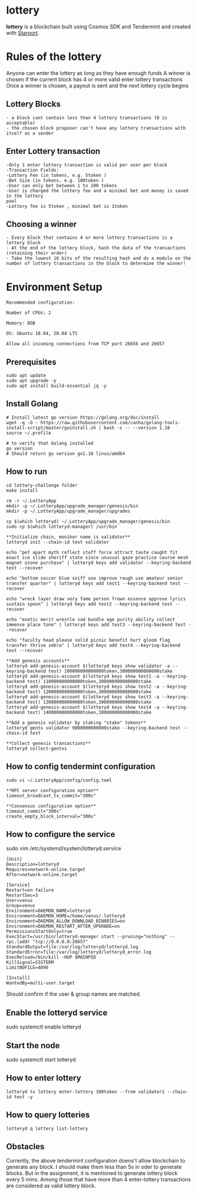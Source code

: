 # lottery
**lottery** is a blockchain built using Cosmos SDK and Tendermint and created with [Starport](https://starport.com).

# Rules of the lottery

Anyone can enter the lottery as long as they have enough funds
A winner is chosen if the current block has 4 or more valid enter lottery transactions
Once a winner is chosen, a payout is sent and the next lottery cycle begins

## Lottery Blocks
```
- a block cant contain less than 4 lottery transactions (0 is acceptable)
- the chosen block proposer can't have any lottery transactions with itself as a sender
```

## Enter Lottery transaction
```Valid only when sender has enough funds to cover lottery fee + minimal bet
-Only 1 enter lottery transaction is valid per user per block
-Transaction Fields:
-Lottery Fee (in tokens, e.g. 5token )
-Bet Size (in tokens, e.g. 100token )
-User can only bet between 1 to 100 tokens
-User is charged the lottery fee and a minimal bet and money is saved in the lottery
pool
-Lottery fee is 5token , minimal bet is 1token
```

## Choosing a winner
```
- Every block that contains 4 or more lottery transactions is a lottery block
- At the end of the lottery block, hash the data of the transactions (retaining their order)
- Take the lowest 16 bits of the resulting hash and do a modulo on the number of lottery transactions in the block to determine the winner!
```

# Environment Setup
```
Recommended configuration:

Number of CPUs: 2

Memory: 8GB

OS: Ubuntu 18.04, 20.04 LTS

Allow all incoming connections from TCP port 26656 and 26657
```

## Prerequisites
```
sudo apt update
sudo apt upgrade -y
sudo apt install build-essential jq -y
```

## Install Golang
```
# Install latest go version https://golang.org/doc/install
wget -q -O - https://raw.githubusercontent.com/canha/golang-tools-install-script/master/goinstall.sh | bash -s -- --version 1.18
source ~/.profile

# to verify that Golang installed
go version
# Should return go version go1.18 linux/amd64
```

## How to run

```
cd lottery-challenge folder
make install

rm -r ~/.LotteryApp
mkdir -p ~/.LotteryApp/upgrade_manager/genesis/bin
mkdir -p ~/.LotteryApp/upgrade_manager/upgrades

cp $(which lotteryd) ~/.LotteryApp/upgrade_manager/genesis/bin
sudo cp $(which lotteryd-manager) /usr/bin

**Initialize chain, moniker name is validator**
lotteryd init --chain-id test validator

echo "pet apart myth reflect stuff force attract taste caught fit exact ice slide sheriff state since unusual gaze practice course mesh magnet ozone purchase" | lotteryd keys add validator --keyring-backend test --recover

echo "bottom soccer blue sniff use improve rough use amateur senior transfer quarter" | lotteryd keys add test1 --keyring-backend test --recover

echo "wreck layer draw very fame person frown essence approve lyrics sustain spoon" | lotteryd keys add test2 --keyring-backend test --recover

echo "exotic merit wrestle sad bundle age purity ability collect immense place tone" | lotteryd keys add test3 --keyring-backend test --recover

echo "faculty head please solid picnic benefit hurt gloom flag transfer thrive zebra" | lotteryd keys add test4 --keyring-backend test --recover

**Add genesis accounts**
lotteryd add-genesis-account $(lotteryd keys show validator -a --keyring-backend test) 100000000000000token,300000000000000stake
lotteryd add-genesis-account $(lotteryd keys show test1 -a --keyring-backend test) 110000000000000token,300000000000000stake
lotteryd add-genesis-account $(lotteryd keys show test2 -a --keyring-backend test) 120000000000000token,300000000000000stake
lotteryd add-genesis-account $(lotteryd keys show test3 -a --keyring-backend test) 130000000000000token,300000000000000stake
lotteryd add-genesis-account $(lotteryd keys show test4 -a --keyring-backend test) 140000000000000token,300000000000000stake

**Add a genesis validator by staking "stake" tokens**
lotteryd gentx validator 9000000000000stake --keyring-backend test --chain-id test

**Collect genesis transactions**
lotteryd collect-gentxs

```

## How to config tendermint configuration
```
sudo vi ~/.LotteryApp/config/config.toml

**RPC server configuration option**
timeout_broadcast_tx_commit="300s"

**Consensus configuration option**
timeout_commit="300s"
create_empty_block_interval="300s"

```

## How to configure the service
sudo vim /etc/systemd/system/lotteryd.service
```
[Unit]
Description=lotteryd
Requires=network-online.target
After=network-online.target

[Service]
Restart=on-failure
RestartSec=3
User=venus
Group=venus
Environment=DAEMON_NAME=lotteryd
Environment=DAEMON_HOME=/home/venus/.lotteryd
Environment=DAEMON_ALLOW_DOWNLOAD_BINARIES=on
Environment=DAEMON_RESTART_AFTER_UPGRADE=on
PermissionsStartOnly=true
ExecStart=/usr/bin/lotteryd-manager start --pruning="nothing" --rpc.laddr "tcp://0.0.0.0:26657"
StandardOutput=file:/var/log/lotteryd/lotteryd.log
StandardError=file:/var/log/lotteryd/lotteryd_error.log
ExecReload=/bin/kill -HUP $MAINPID
KillSignal=SIGTERM
LimitNOFILE=4096

[Install]
WantedBy=multi-user.target
```
Should confirm if the user & group names are matched.

## Enable the lotteryd service
sudo systemctl enable lotteryd

## Start the node
sudo systemctl start lotteryd

## How to enter lottery
```
lotteryd tx lottery enter-lottery 100token --from validator1 --chain-id test -y
```
## How to query lotteries
```
lotteryd q lottery list-lottery
```
## Obstacles
Currently, the above tendermint configuration doens't allow blockchain to generate any block. I should make them less than 5s in oder to generate blocks. But in the assignment, it is mentioned to generate lottery block every 5 mins. Among those that have more than 4 enter-lottery transactions are considered as valid lottery block.
